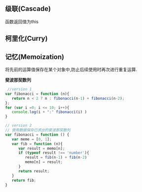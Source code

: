<!--
 * @Author: ziminLiu
 * @Date: 2020-05-27 09:58:09
 * @LastEditors: ziminLiu
 * @LastEditTime: 2020-05-27 09:58:10
--> 



## 级联(Cascade)

函数返回值为this

## 柯里化(Curry)

## 记忆(Memoization)

将先前的运算值保存在某个对象中,防止后续使用时再次进行重复运算.

**斐波那契数列**

```js
 //version 1
var fibonacci = function (n){
   return n < 2 ? n : fibonacci(n-1) + fibonacci(n-2);
};
for (var i =0; i <= 10; i++){
   console.log(i + ":" fibonacci(i) )
}
```



```js
// version 2
// 使用数据保存已求出的斐波那契数列
var fibonacci = function () {
   var meme = [0, 1];
   var fib = function (n){
      var result = memo[n];
      if (typeof result !== 'number'){
         result = fib(n-1) + fib(n-2)
         memo[n] = result;
      }
      return result;
   }
   return fib;
}
```

